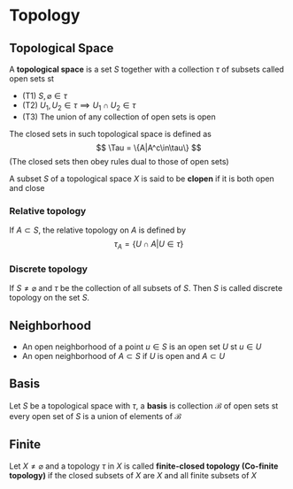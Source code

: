 # Topology
## Topological Space
A **topological space** is a set $S$ together with a collection $\tau$ of subsets called open sets st
- (T1) $S,\varnothing\in\tau$
- (T2) $U_1,U_2\in\tau\implies U_1\cap U_2\in\tau$
- (T3) The union of any collection of open sets is open

The closed sets in such topological space is defined as
$$
\Tau = \{A|A^c\in\tau\}
$$
(The closed sets then obey rules dual to those of open sets)

A subset $S$ of a topological space $X$ is said to be **clopen** if it is both open and close

### Relative topology
If $A\subset S$, the relative topology on $A$ is defined by
$$
\tau_A=\{U\cap A|U\in\tau\}
$$

### Discrete topology
If $S\not ={\varnothing}$ and $\tau$ be the collection of all subsets of $S$. Then $S$ is called discrete topology on the set $S$.


## Neighborhood
- An open neighborhood of a point $u\in S$ is an open set $U$ st $u\in U$
- An open neighborhood of $A\subset S$ if $U$ is open and $A\subset U$

## Basis
Let $S$ be a topological space with $\tau$, a **basis** is collection $\mathscr{B}$ of open sets st every open set of $S$ is a union of elements of $\mathscr{B}$

## Finite
Let $X\not=\varnothing$ and a topology $\tau$ in $X$ is called **finite-closed topology (Co-finite topology)** if the closed subsets of $X$ are $X$ and all finite subsets of $X$